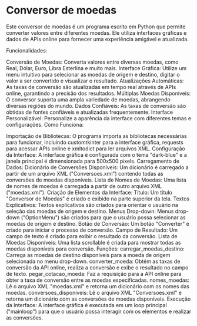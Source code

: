 # Conversor de moedas
Este conversor de moedas é um programa escrito em Python que permite converter valores entre diferentes moedas. Ele utiliza interfaces gráficas e dados de APIs online para fornecer uma experiência amigável e atualizada.

Funcionalidades:

Conversão de Moedas: Converta valores entre diversas moedas, como Real, Dólar, Euro, Libra Esterlina e muito mais.
Interface Gráfica: Utilize um menu intuitivo para selecionar as moedas de origem e destino, digitar o valor a ser convertido e visualizar o resultado.
Atualizações Automáticas: As taxas de conversão são atualizadas em tempo real através de APIs online, garantindo a precisão dos resultados.
Múltiplas Moedas Disponíveis: O conversor suporta uma ampla variedade de moedas, abrangendo diversas regiões do mundo.
Dados Confiáveis: As taxas de conversão são obtidas de fontes confiáveis e atualizadas frequentemente.
Interface Personalizável: Personalize a aparência da interface com diferentes temas e configurações.
Como Funciona:

Importação de Bibliotecas: O programa importa as bibliotecas necessárias para funcionar, incluindo customtkinter para a interface gráfica, requests para acessar APIs online e xmltodict para ler arquivos XML.
Configuração da Interface: A interface gráfica é configurada com o tema "dark-blue" e a janela principal é dimensionada para 500x500 pixels.
Carregamento de Dados:
Dicionário de Conversões Disponíveis: Um dicionário é carregado a partir de um arquivo XML ("Conversoes.xml") contendo todas as conversões de moedas disponíveis.
Lista de Nomes de Moedas: Uma lista de nomes de moedas é carregada a partir de outro arquivo XML ("moedas.xml").
Criação de Elementos da Interface:
Título: Um título "Conversor de Moedas" é criado e exibido na parte superior da tela.
Textos Explicativos: Textos explicativos são criados para orientar o usuário na seleção das moedas de origem e destino.
Menus Drop-down: Menus drop-down ("OptionMenu") são criados para que o usuário possa selecionar as moedas de origem e destino.
Botão de Conversão: Um botão "Converter" é criado para iniciar o processo de conversão.
Campo de Resultado: Um campo de texto é criado para exibir o resultado da conversão.
Lista de Moedas Disponíveis: Uma lista scrollable é criada para mostrar todas as moedas disponíveis para conversão.
Funções:
carregar_moedas_destino: Carrega as moedas de destino disponíveis para a moeda de origem selecionada no menu drop-down.
converter_moeda: Obtém as taxas de conversão da API online, realiza a conversão e exibe o resultado no campo de texto.
pegar_cotacao_moeda: Faz a requisição para a API online para obter a taxa de conversão entre as moedas especificadas.
nomes_moedas: Lê o arquivo XML "moedas.xml" e retorna um dicionário com os nomes das moedas.
conversoes_disponiveis: Lê o arquivo XML "Conversoes.xml" e retorna um dicionário com as conversões de moedas disponíveis.
Execução da Interface: A interface gráfica é executada em um loop principal ("mainloop") para que o usuário possa interagir com os elementos e realizar as conversões.


